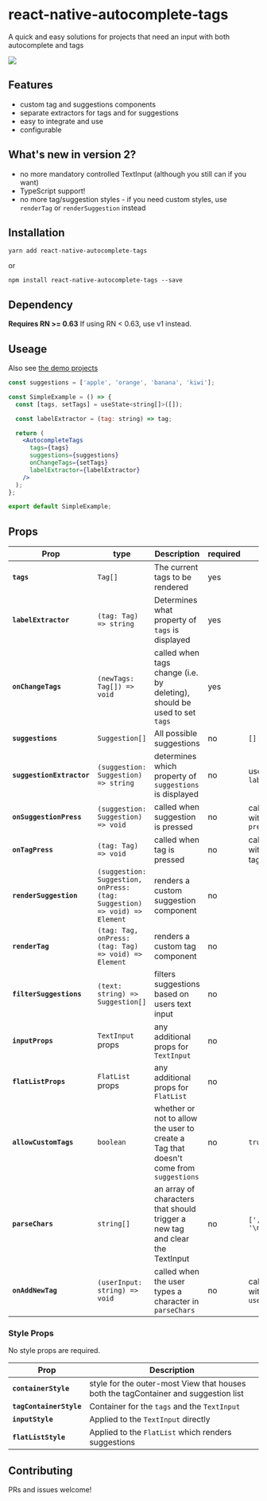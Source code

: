 # react-native-autocomplete-tags

A quick and easy solutions for projects that need an input with both autocomplete and tags

<img src="example.gif" style="max-width: 500px">

## Features

- custom tag and suggestions components
- separate extractors for tags and for suggestions
- easy to integrate and use
- configurable

## What's new in version 2?

- no more mandatory controlled TextInput (although you still can if you want)
- TypeScript support!
- no more tag/suggestion styles - if you need custom styles, use `renderTag` or `renderSuggestion` instead

## Installation

```
yarn add react-native-autocomplete-tags
```

or

```
npm install react-native-autocomplete-tags --save
```

## Dependency

**Requires RN >= 0.63**
If using RN < 0.63, use v1 instead.

## Useage

Also see [the demo projects](demo)

```jsx
const suggestions = ['apple', 'orange', 'banana', 'kiwi'];

const SimpleExample = () => {
  const [tags, setTags] = useState<string[]>([]);

  const labelExtractor = (tag: string) => tag;

  return (
    <AutocompleteTags
      tags={tags}
      suggestions={suggestions}
      onChangeTags={setTags}
      labelExtractor={labelExtractor}
    />
  );
};

export default SimpleExample;

```

## Props

| Prop                      | type                                                                      | Description                                                                           | required | default                                                  |
|---------------------------|---------------------------------------------------------------------------|---------------------------------------------------------------------------------------|----------|----------------------------------------------------------|
| **`tags`**                | `Tag[]`                                                                   | The current tags to be rendered                                                       | yes      |                                                          |
| **`labelExtractor`**      | `(tag: Tag) => string`                                                    | Determines what property of `tags` is displayed                                       | yes      |                                                          |
| **`onChangeTags`**        | `(newTags: Tag[]) => void`                                                | called when tags change (i.e. by deleting), should be used to set `tags`              | yes      |                                                          |
| **`suggestions`**         | `Suggestion[]`                                                            | All possible suggestions                                                              | no       | `[]`                                                     |
| **`suggestionExtractor`** | `(suggestion: Suggestion) => string`                                      | determines which property of `suggestions` is displayed                               | no       | uses `labelExtractor`                                    |
| **`onSuggestionPress`**   | `(suggestion: Suggestion) => void`                                        | called when suggestion is pressed                                                     | no       | calls `onChangeTags` with `[...tags, pressedSuggestion]` |
| **`onTagPress`**          | `(tag: Tag) => void`                                                      | called when tag is pressed                                                            | no       | calls `onChangeTags` with the pressed tag removed        |
| **`renderSuggestion`**    | `(suggestion: Suggestion, onPress: (tag: Suggestion) => void) => Element` | renders a custom suggestion component                                                 | no       |                                                          |
| **`renderTag`**           | `(tag: Tag, onPress: (tag: Tag) => void) => Element`                      | renders a custom tag component                                                        | no       |                                                          |
| **`filterSuggestions`**   | `(text: string) => Suggestion[]`                                          | filters suggestions based on users text input                                         | no       |                                                          |
| **`inputProps`**          | `TextInput` props                                                         | any additional props for `TextInput`                                                  | no       |                                                          |
| **`flatListProps`**       | `FlatList` props                                                          | any additional props for `FlatList`                                                   | no       |                                                          |
| **`allowCustomTags`**     | `boolean`                                                                 | whether or not to allow the user to create a Tag that doesn't come from `suggestions` | no       | `true`                                                   |
| **`parseChars`**          | `string[]`                                                                | an array of characters that should trigger a new tag and clear the TextInput          | no       | `[',', ' ', ';', '\n']`                                  |
| **`onAddNewTag`**         | `(userInput: string) => void`                                             | called when the user types a character in `parseChars`                                | no       | calls `onChangeTags` with `[...tags, userInputText]`     |

### Style Props

No style props are required.

| Prop                    | Description                                                                         |
|-------------------------|-------------------------------------------------------------------------------------|
| **`containerStyle`**    | style for the outer-most View that houses both the tagContainer and suggestion list |
| **`tagContainerStyle`** | Container for the `tags` and the `TextInput`                                        |
| **`inputStyle`**        | Applied to the `TextInput` directly                                                 |
| **`flatListStyle`**     | Applied to the `FlatList` which renders suggestions                                 |

## Contributing

PRs and issues welcome!
